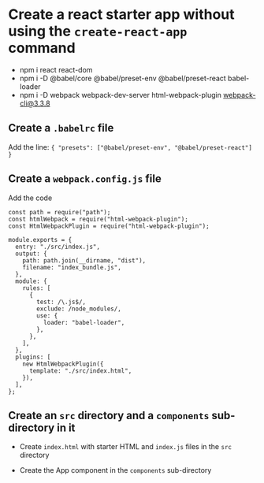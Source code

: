 # Create a react starter app without using the `create-react-app` command

- npm i react react-dom
- npm i -D @babel/core @babel/preset-env @babel/preset-react babel-loader
- npm i -D webpack webpack-dev-server html-webpack-plugin webpack-cli@3.3.8

## Create a `.babelrc` file

Add the line:
`{ "presets": ["@babel/preset-env", "@babel/preset-react"] }`

## Create a `webpack.config.js` file

Add the code

```
const path = require("path");
const htmlWebpack = require("html-webpack-plugin");
const HtmlWebpackPlugin = require("html-webpack-plugin");

module.exports = {
  entry: "./src/index.js",
  output: {
    path: path.join(__dirname, "dist"),
    filename: "index_bundle.js",
  },
  module: {
    rules: [
      {
        test: /\.js$/,
        exclude: /node_modules/,
        use: {
          loader: "babel-loader",
        },
      },
    ],
  },
  plugins: [
    new HtmlWebpackPlugin({
      template: "./src/index.html",
    }),
  ],
};
```

## Create an `src` directory and a `components` sub-directory in it

- Create `index.html` with starter HTML and `index.js` files in the `src` directory

- Create the App component in the `components` sub-directory
